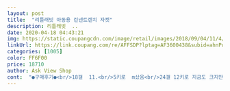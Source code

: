 ```yaml
---
layout: post 
title:  "리틀래빗 아동용 린넨트렌치 자켓" 
description: 리틀래빗  ..
date: 2020-04-18 04:43:21 
img: https://static.coupangcdn.com/image/retail/images/2018/09/04/11/4/a352cb84-1be1-4f81-b194-e9cc05ed01ee.jpg 
linkUrl: https://link.coupang.com/re/AFFSDP?lptag=AF3600438&subid=ahnPublicAsk&pageKey=130267484&itemId=383361051&vendorItemId=3930729555&traceid=V0-113-169a781d25ab323d 
categories: [1005] 
color: FF6F00 
price: 18710 
author: Ask View Shop 
cont:  "●구매후기●<br/>18갤  11.<br/>5키로  m샀음<br/>24갤 12키로 지금도 크지만 이뻐요.<br/>^^<br/>3ㅡㅡㅡㅡㅡㅡㅡㅡ<br/>가격대비 좋아요!!<br/>귀여워요.<br/> 얇은 편이라 봄날씨에 입히면 될것같아요.<br/> 허술한 부분도 있지만 어차피 애들옷은  한철입으면 커벼려서 못입게되니까ㅜㅜ 괜찮아유ㅋㅋ<br/>드라이안하고 세탁기돌렸더니 쭈글이됬어요<br/>사이즈는 신경안써도될 큰사이즈<br/>아들 키가 95정도, 몸무게는 13인데,<br/>올 한 해 입힐려고 샀는데 딱 입힐 수 있을 거 같네요 ٩( ᐛ )و<br/>옷은이쁩니다<br/>이뻐요<br/>이뻐용<br/>재질도 부들거려요.<br/><br/>팔을 약간 접어야 하지만 괜찮아요<br/>" 
---
```

